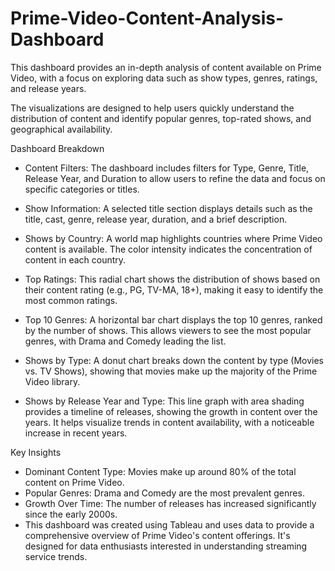 # Prime-Video-Content-Analysis-Dashboard
This dashboard provides an in-depth analysis of content available on Prime Video, with a focus on exploring data such as show types, genres, ratings, and release years.

The visualizations are designed to help users quickly understand the distribution of content and identify popular genres, top-rated shows, and geographical availability.

Dashboard Breakdown
* Content Filters: The dashboard includes filters for Type, Genre, Title, Release Year, and Duration to allow users to refine the data and focus on specific categories or titles.

* Show Information: A selected title section displays details such as the title, cast, genre, release year, duration, and a brief description.

* Shows by Country: A world map highlights countries where Prime Video content is available. The color intensity indicates the concentration of content in each country.

* Top Ratings: This radial chart shows the distribution of shows based on their content rating (e.g., PG, TV-MA, 18+), making it easy to identify the most common ratings.

* Top 10 Genres: A horizontal bar chart displays the top 10 genres, ranked by the number of shows. This allows viewers to see the most popular genres, with Drama and Comedy leading the list.

* Shows by Type: A donut chart breaks down the content by type (Movies vs. TV Shows), showing that movies make up the majority of the Prime Video library.

* Shows by Release Year and Type: This line graph with area shading provides a timeline of releases, showing the growth in content over the years. It helps visualize trends in content availability, with a noticeable increase in recent years.

Key Insights 
* Dominant Content Type: Movies make up around 80% of the total content on Prime Video.
* Popular Genres: Drama and Comedy are the most prevalent genres.
* Growth Over Time: The number of releases has increased significantly since the early 2000s.
* This dashboard was created using Tableau and uses data to provide a comprehensive overview of Prime Video's content offerings. It's designed for data enthusiasts interested in understanding streaming service trends.
